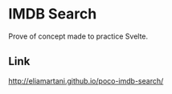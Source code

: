 # IMDB Search

Prove of concept made to practice Svelte.

## Link

http://eliamartani.github.io/poco-imdb-search/
